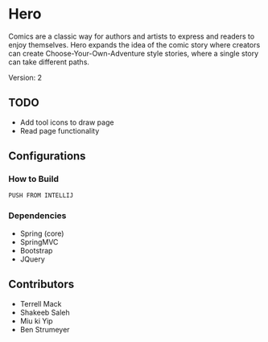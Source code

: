 # Hero

Comics are a classic way for authors and artists to express and readers to enjoy themselves. Hero expands the idea of the comic story where creators can create Choose-Your-Own-Adventure style stories, where a single story can take different paths.

Version: 2
## TODO
* Add tool icons to draw page
* Read page functionality

## Configurations

### How to Build
```
PUSH FROM INTELLIJ
```

### Dependencies
* Spring (core)
* SpringMVC
* Bootstrap
* JQuery

## Contributors
* Terrell Mack
* Shakeeb Saleh
* Miu ki Yip
* Ben Strumeyer